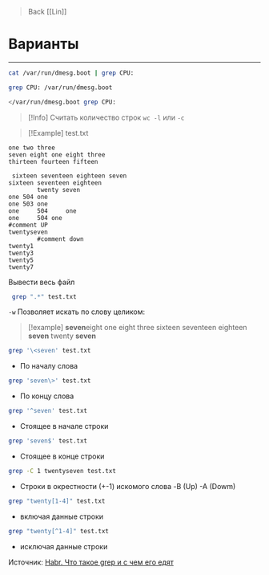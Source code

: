 > Back
> [[Lin]]
# Варианты 
---
```sh
cat /var/run/dmesg.boot | grep CPU:
```

```sh
grep CPU: /var/run/dmesg.boot
```

```sh
</var/run/dmesg.boot grep CPU:
```

>[!Info] Считать количество строк
>`wc -l` или `-c`

>[!Example] test.txt
```
one two three
seven eight one eight three
thirteen fourteen fifteen

 sixteen seventeen eighteen seven
sixteen seventeen eighteen
        twenty seven
one 504 one
one 503 one
one     504     one
one     504 one
#comment UP
twentyseven
        #comment down
twenty1
twenty3
twenty5
twenty7
```
Вывести весь файл
```sh
 grep ".*" test.txt
```

`-w` Позволяет искать по слову целиком:
>[!example] 
>**seven**eight one eight three
> sixteen seventeen eighteen **seven**
>        twenty **seven**


```sh
grep '\<seven' test.txt
```
- По началу слова

```sh
grep 'seven\>' test.txt
```
- По концу слова

```sh
grep '^seven' test.txt
```
- Стоящее в начале строки

```sh
grep 'seven$' test.txt
```
- Стоящее в конце строки

```sh
grep -C 1 twentyseven test.txt
```
- Строки в окрестности (+-1) искомого слова
	-B (Up)
	-A (Dowm)

```sh
grep "twenty[1-4]" test.txt
```
- включая данные строки

```sh
grep "twenty[^1-4]" test.txt
```
- исключая данные строки

 Источник: [Habr. Что такое grep и с чем его едят](https://habr.com/ru/articles/229501/)
